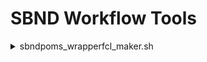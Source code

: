 # SBND Workflow Tools

<details><summary>sbndpoms_wrapperfcl_maker.sh</summary>
  Purpose: Make an empty wrapper fcl file.<br>
  Usage: sbndpoms_wrapperfcl_maker.sh --fclname &lt;base fcl&gt; --wrappername &lt;wrapper fcl&gt;
</details>
